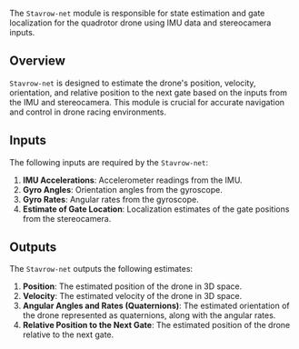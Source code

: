 The `Stavrow-net` module is responsible for state estimation and gate localization for the quadrotor drone using IMU data and stereocamera inputs.

## Overview

`Stavrow-net` is designed to estimate the drone's position, velocity, orientation, and relative position to the next gate based on the inputs from the IMU and stereocamera. This module is crucial for accurate navigation and control in drone racing environments.

## Inputs

The following inputs are required by the `Stavrow-net`:

1. **IMU Accelerations**: Accelerometer readings from the IMU.
2. **Gyro Angles**: Orientation angles from the gyroscope.
3. **Gyro Rates**: Angular rates from the gyroscope.
4. **Estimate of Gate Location**: Localization estimates of the gate positions from the stereocamera.

## Outputs

The `Stavrow-net` outputs the following estimates:

1. **Position**: The estimated position of the drone in 3D space.
2. **Velocity**: The estimated velocity of the drone in 3D space.
3. **Angular Angles and Rates (Quaternions)**: The estimated orientation of the drone represented as quaternions, along with the angular rates.
4. **Relative Position to the Next Gate**: The estimated position of the drone relative to the next gate.
